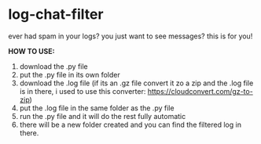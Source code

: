 # log-chat-filter
ever had spam in your logs? you just want to see messages? this is for you!

**HOW TO USE:**
1. download the .py file
2. put the .py file in its own folder
3. download the .log file (if its an .gz file convert it zo a zip and the .log file is in there, i used to use this converter: https://cloudconvert.com/gz-to-zip)
4. put the .log file in the same folder as the .py file
5. run the .py file and it will do the rest fully automatic
6. there will be a new folder created and you can find the filtered log in there.
